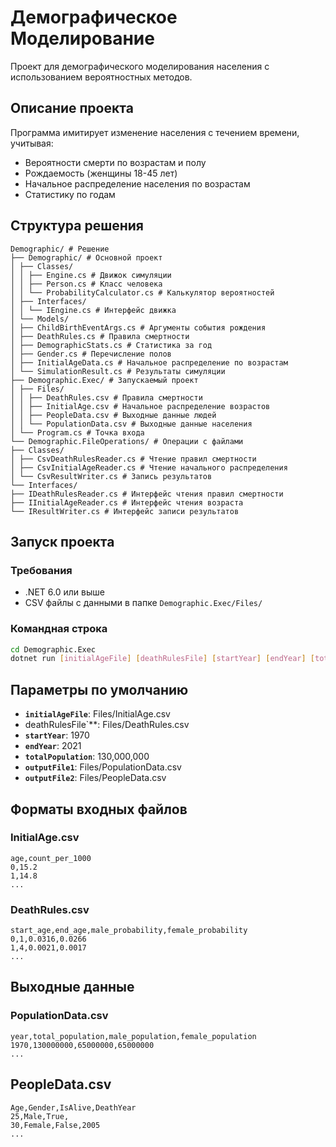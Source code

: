 # Демографическое Моделирование

Проект для демографического моделирования населения с использованием вероятностных методов.

## Описание проекта

Программа имитирует изменение населения с течением времени, учитывая:
- Вероятности смерти по возрастам и полу
- Рождаемость (женщины 18-45 лет)
- Начальное распределение населения по возрастам
- Статистику по годам

## Структура решения
```text
Demographic/ # Решение
├── Demographic/ # Основной проект
│ ├── Classes/
│ │ ├── Engine.cs # Движок симуляции
│ │ ├── Person.cs # Класс человека
│ │ └── ProbabilityCalculator.cs # Калькулятор вероятностей
│ ├── Interfaces/
│ │ └── IEngine.cs # Интерфейс движка
│ └── Models/
│ ├── ChildBirthEventArgs.cs # Аргументы события рождения
│ ├── DeathRules.cs # Правила смертности
│ ├── DemographicStats.cs # Статистика за год
│ ├── Gender.cs # Перечисление полов
│ ├── InitialAgeData.cs # Начальное распределение по возрастам
│ └── SimulationResult.cs # Результаты симуляции
├── Demographic.Exec/ # Запускаемый проект
│ ├── Files/
│ │ ├── DeathRules.csv # Правила смертности
│ │ ├── InitialAge.csv # Начальное распределение возрастов
│ │ ├── PeopleData.csv # Выходные данные людей
│ │ └── PopulationData.csv # Выходные данные населения
│ └── Program.cs # Точка входа
└── Demographic.FileOperations/ # Операции с файлами
├── Classes/
│ ├── CsvDeathRulesReader.cs # Чтение правил смертности
│ ├── CsvInitialAgeReader.cs # Чтение начального распределения
│ └── CsvResultWriter.cs # Запись результатов
└── Interfaces/
├── IDeathRulesReader.cs # Интерфейс чтения правил смертности
├── IInitialAgeReader.cs # Интерфейс чтения возраста
└── IResultWriter.cs # Интерфейс записи результатов
```
## Запуск проекта

### Требования
- .NET 6.0 или выше
- CSV файлы с данными в папке `Demographic.Exec/Files/`

### Командная строка

```bash
cd Demographic.Exec
dotnet run [initialAgeFile] [deathRulesFile] [startYear] [endYear] [totalPopulation] [outputFile1] [outputFile2]
```
## Параметры по умолчанию
- **`initialAgeFile`**: Files/InitialAge.csv
- deathRulesFile`**: Files/DeathRules.csv
- **`startYear`**: 1970
- **`endYear`**: 2021
- **`totalPopulation`**: 130,000,000
- **`outputFile1`**: Files/PopulationData.csv
- **`outputFile2`**: Files/PeopleData.csv

## Форматы входных файлов
### InitialAge.csv
```csv
age,count_per_1000
0,15.2
1,14.8
...
```
### DeathRules.csv
```csv
start_age,end_age,male_probability,female_probability
0,1,0.0316,0.0266
1,4,0.0021,0.0017
...
```
## Выходные данные
### PopulationData.csv
```csv
year,total_population,male_population,female_population
1970,130000000,65000000,65000000
...
```
## PeopleData.csv
```csv
Age,Gender,IsAlive,DeathYear
25,Male,True,
30,Female,False,2005
...
```













